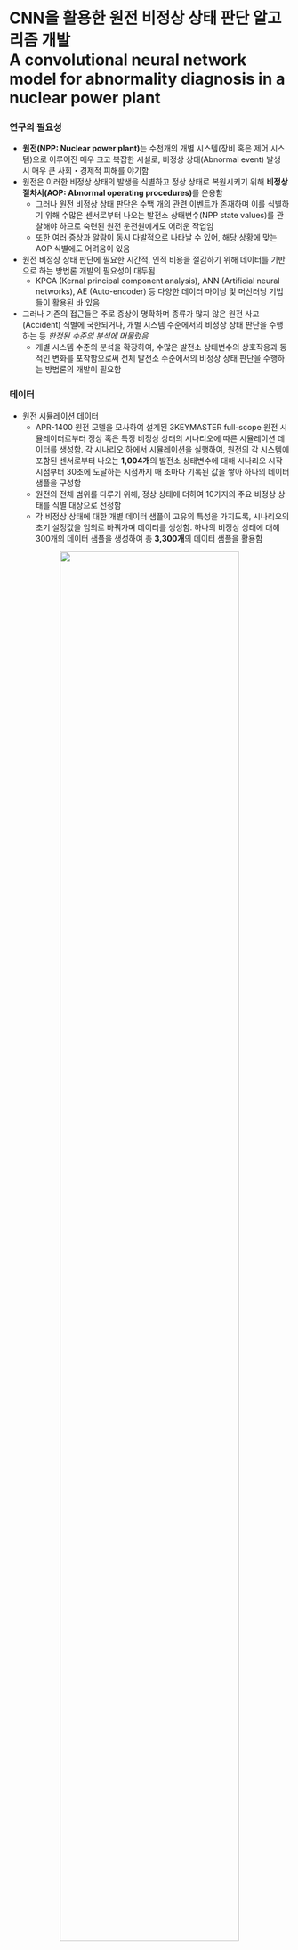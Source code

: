 # CNN을 활용한 원전 비정상 상태 판단 알고리즘 개발 </br> A convolutional neural network model for abnormality diagnosis in a nuclear power plant

### 연구의 필요성
- <b>원전(NPP: Nuclear power plant)</b>는 수천개의 개별 시스템(장비 혹은 제어 시스템)으로 이루어진 매우 크고 복잡한 시설로, 비정상 상태(Abnormal event) 발생 시 매우 큰 사회・경제적 피해를 야기함
- 원전은 이러한 비정상 상태의 발생을 식별하고 정상 상태로 복원시키기 위해 <b>비정상 절차서(AOP: Abnormal operating procedures)</b>를 운용함
  - 그러나 원전 비정상 상태 판단은 수백 개의 관련 이벤트가 존재하며 이를 식별하기 위해 수많은 센서로부터 나오는 발전소 상태변수(NPP state values)를 관찰해야 하므로 숙련된 원전 운전원에게도 어려운 작업임
  - 또한 여러 증상과 알람이 동시 다발적으로 나타날 수 있어, 해당 상황에 맞는 AOP 식별에도 어려움이 있음
- 원전 비정상 상태 판단에 필요한 시간적, 인적 비용을 절감하기 위해 데이터를 기반으로 하는 방법론 개발의 필요성이 대두됨
  - KPCA (Kernal principal component analysis), ANN (Artificial neural networks), AE (Auto-encoder) 등 다양한 데이터 마이닝 및 머신러닝 기법들이 활용된 바 있음
- 그러나 기존의 접근들은 주로 증상이 명확하며 종류가 많지 않은 원전 사고(Accident) 식별에 국한되거나, 개별 시스템 수준에서의 비정상 상태 판단을 수행하는 등 <em>한정된 수준의 분석에 머물렀음</em>
  - 개별 시스템 수준의 분석을 확장하여, 수많은 발전소 상태변수의 상호작용과 동적인 변화를 포착함으로써 전체 발전소 수준에서의 비정상 상태 판단을 수행하는 방법론의 개발이 필요함

### 데이터
- 원전 시뮬레이션 데이터
  - APR-1400 원전 모델을 모사하여 설계된 3KEYMASTER full-scope 원전 시뮬레이터로부터 정상 혹은 특정 비정상 상태의 시나리오에 따른 시뮬레이션 데이터를 생성함. 각 시나리오 하에서 시뮬레이션을 실행하여, 원전의 각 시스템에 포함된 센서로부터 나오는 <b>1,004개</b>의 발전소 상태변수에 대해 시나리오 시작 시점부터 30초에 도달하는 시점까지 매 초마다 기록된 값을 쌓아 하나의 데이터 샘플을 구성함
  - 원전의 전체 범위를 다루기 위해, 정상 상태에 더하여 10가지의 주요 비정상 상태를 식별 대상으로 선정함
  - 각 비정상 상태에 대한 개별 데이터 샘플이 고유의 특성을 가지도록, 시나리오의 초기 설정값을 임의로 바꿔가며 데이터를 생성함. 하나의 비정상 상태에 대해 300개의 데이터 샘플을 생성하여 총 <b>3,300개</b>의 데이터 샘플을 활용함

<p align="center"><img src="https://github.com/glee2/Markdown-practice/blob/main/3_NPP_abnormality/Figure1.png?raw=true" width="80%" height="80%"></p>
<p align="center"><u><b> APR1400 원전의 구조 및 선정된 10개의 식별 대상 비정상 상태 </b></u></p>

### 방법론
- 발전소 상태변수의 수가 약 천 개에 달하여 ANN과 같은 단순한 머신러닝 모델로는 효과적인 학습이 어려우므로, 본 연구에서는 원전 시뮬레이션 데이터를 2차원 이미지로 변환하여 이미지 데이터 처리에 강점이 있는 <b>CNN (Convolutional neural networks)</b>을 활용함
- 2차원 이미지 데이터 변환
  - 원전 시뮬레이션 데이터는 각 시점에서 1,004개의 발전소 상태변수 값을 가지므로 (1, 1004) 크기의 1차원 벡터로 표현됨. 해당 벡터에 20개의 0을 더하여 총 1,024개의 값을 가지는 벡터로 구성하고, 이를 다시 (32, 32) 크기의 행렬로 변환하여 2차원 이미지로 표현함

<p align="center"><img src="https://github.com/glee2/Markdown-practice/blob/main/3_NPP_abnormality/Figure2.png?raw=true" width="100%" height="100%"></p>
<p align="center"><u><b> 1차원 벡터의 2차원 이미지 변환 예시 </b></u></p>

  - 2차원 이미지로 변환된 데이터는 특정 시점에서의 발전소 상태변수를 나타냄. 이에 더하여 발전소 상태의 동적인 변화를 포착하기 위해, 5초의 간격을 두고 각 발전소 상태변수 값의 차이를 계산하여, 위와 같은 방식으로 2차원 이미지로 표현함. 이는 발전소 상태변수의 변화 패턴을 나타냄

<p align="center"><img src="https://github.com/glee2/Markdown-practice/blob/main/3_NPP_abnormality/Figure3.png?raw=true" width="25%" height="25%"></p>
<p align="center"><u><b> 특정 시점의 발전소 상태변수에 대한 2차원 이미지 </b></u></p>

<p align="center"><img src="https://github.com/glee2/Markdown-practice/blob/main/3_NPP_abnormality/Figure4.png?raw=true" width="25%" height="25%"></p>
<p align="center"><u><b> 발전소 상태변수의 변화량에 대한 2차원 이미지 </b></u></p>

  - 각 시뮬레이션 데이터 샘플은 발전소 상태변수의 변화 패턴을 얻을 수 있는 5초부터 30초까지 각 시점에 대해 이미지 변환을 수행하여 다시 25개의 서브샘플로 나뉘어짐. 이에 따라 11개의 정상 혹은 비정상 상태에 대한 3,300개의 데이터 샘플을 활용하여 총 82,500개의 서브샘플을 추출하였고, 이를 CNN 모델의 학습용 데이터셋으로 활용함

- CNN 구조
  - 본 연구에서 활용한 CNN 구조는 일반적인 CNN 구조를 기반으로 하여, 특정 시점에서의 발전소 상태에 대한 2차원 이미지와 해당 시점으로부터 5초 전의 상태와의 차이를 나타내는 2차원 이미지, 총 2개의 이미지 데이터를 겹쳐서 2개의 채널을 통해 입력받도록 구성함

<p align="center"><img src="https://github.com/glee2/Markdown-practice/blob/main/3_NPP_abnormality/Figure5.png?raw=true" width="100%" height="100%"></p>
<p align="center"><u><b> 2채널 이미지를 입력으로 받는 CNN 구조 </b></u></p>

### 실험 설계
- 5-fold 교차 검증
  - 전체 데이터셋을 5개의 부분집합으로 나누어 CNN의 학습 및 평가를 여러 번 수행하여, 모든 데이터 샘플을 최소 한 번 이상 성능 평가에 활용함
- 예측 성능 평가
  - 원전 비정상 상태 판단은 다수의 클래스에 대한 분류 문제에 해당하므로, 다음과 같이 분류 예측을 위한 대표적인 성능 평가 지표를 도입함

|오차 행렬|예측: NO|예측: YES|
|-----|-----|-----|
|실제: NO|tn|fp|
|실제: YES|fn|tp|

- 위 오차 행렬을 바탕으로, $i$번째 클래스에 대한 성능 평가 지표를 다음과 같이 계산함

<p align="center"><img src="https://github.com/glee2/Markdown-practice/blob/main/3_NPP_abnormality/Perf_eval.png?raw=true" width="35%" height="35%"></p>

### 연구 결과
- 확보한 전체 데이터셋에 5-fold 교차 검증 방식을 통해 다음의 성능 평가 결과를 얻었으며, 정상 상태와 10가지의 비정상 상태 모두에 대해 0.97 이상의 높은 정확도 및 분류 예측 성능 평가 지표를 달성하였음

<p align="center"><img src="https://github.com/glee2/Markdown-practice/blob/main/3_NPP_abnormality/Figure6.png?raw=true" width="60%" height="60%"></p>